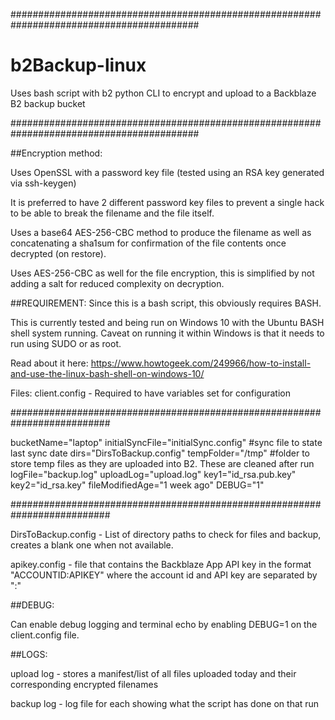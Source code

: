 ##########################################################################################
# b2Backup-linux
 Uses bash script with b2 python CLI to encrypt and upload to a Backblaze B2 backup bucket


##########################################################################################

##Encryption method:

Uses OpenSSL with a password key file (tested using an RSA key generated via ssh-keygen)

It is preferred to have 2 different password key files to prevent a single hack to be able to break the filename and the file itself. 

Uses a base64 AES-256-CBC method to produce the filename as well as concatenating a sha1sum for confirmation of the file contents once decrypted (on restore).

Uses AES-256-CBC as well for the file encryption, this is simplified by not adding a salt for reduced complexity on decryption. 


##REQUIREMENT:
Since this is a bash script, this obviously requires BASH. 

This is currently tested and being run on Windows 10 with the Ubuntu BASH shell system running. Caveat on running it within Windows is that it needs to run using SUDO or as root. 

Read about it here: https://www.howtogeek.com/249966/how-to-install-and-use-the-linux-bash-shell-on-windows-10/



Files:
client.config - Required to have variables set for configuration 

##########################################################################

 bucketName="laptop" 
 initialSyncFile="initialSync.config" #sync file to state last sync date
 dirs="DirsToBackup.config"
 tempFolder="/tmp"             #folder to store temp files as they are uploaded into B2. These are cleaned after run
 logFile="backup.log"
 uploadLog="upload.log"
 key1="id_rsa.pub.key"
 key2="id_rsa.key"
 fileModifiedAge="1 week ago"
 DEBUG="1"

##########################################################################

DirsToBackup.config - List of directory paths to check for files and backup, creates a blank one when not available.

apikey.config - file that contains the Backblaze App API key in the format "ACCOUNTID:APIKEY" where the account id and API key are separated by ":"

##DEBUG:

Can enable debug logging and terminal echo by enabling DEBUG=1 on the client.config file.

##LOGS:

upload log - stores a manifest/list of all files uploaded today and their corresponding encrypted filenames

backup log - log file for each showing what the script has done on that run




